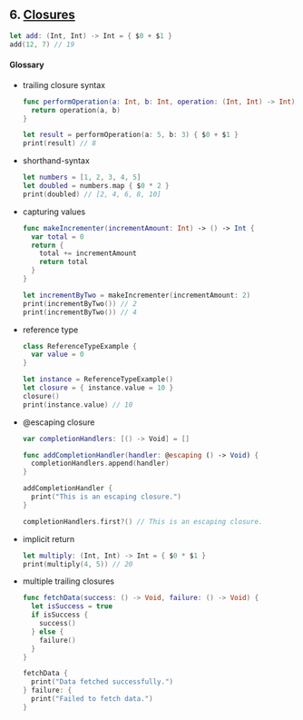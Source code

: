 ## 6. [Closures](https://docs.swift.org/swift-book/LanguageGuide/Closures.html)

   ```swift 
   let add: (Int, Int) -> Int = { $0 + $1 }
   add(12, 7) // 19
   ```
   
     
   #### Glossary
   
  * trailing closure syntax
    ```swift
    func performOperation(a: Int, b: Int, operation: (Int, Int) -> Int) -> Int {
      return operation(a, b)
    }

    let result = performOperation(a: 5, b: 3) { $0 + $1 }
    print(result) // 8
    ```

  * shorthand-syntax
    ```swift
    let numbers = [1, 2, 3, 4, 5]
    let doubled = numbers.map { $0 * 2 }
    print(doubled) // [2, 4, 6, 8, 10]
    ```

  * capturing values
    ```swift
    func makeIncrementer(incrementAmount: Int) -> () -> Int {
      var total = 0
      return {
        total += incrementAmount
        return total
      }
    }

    let incrementByTwo = makeIncrementer(incrementAmount: 2)
    print(incrementByTwo()) // 2
    print(incrementByTwo()) // 4
    ```

  * reference type
    ```swift
    class ReferenceTypeExample {
      var value = 0
    }

    let instance = ReferenceTypeExample()
    let closure = { instance.value = 10 }
    closure()
    print(instance.value) // 10
    ```

  * @escaping closure
    ```swift
    var completionHandlers: [() -> Void] = []

    func addCompletionHandler(handler: @escaping () -> Void) {
      completionHandlers.append(handler)
    }

    addCompletionHandler {
      print("This is an escaping closure.")
    }

    completionHandlers.first?() // This is an escaping closure.
    ```

  * implicit return
    ```swift
    let multiply: (Int, Int) -> Int = { $0 * $1 }
    print(multiply(4, 5)) // 20
    ```

  * multiple trailing closures
    ```swift
    func fetchData(success: () -> Void, failure: () -> Void) {
      let isSuccess = true
      if isSuccess {
        success()
      } else {
        failure()
      }
    }

    fetchData {
      print("Data fetched successfully.")
    } failure: {
      print("Failed to fetch data.")
    }
    ```